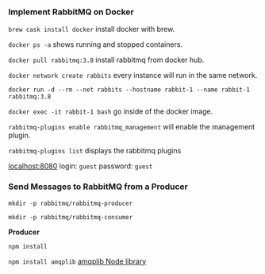 ### Implement RabbitMQ on Docker

`brew cask install docker` install docker with brew.

`docker ps -a` shows running and stopped containers.

`docker pull rabbitmq:3.8` install rabbitmq from docker hub.

`docker network create rabbits` every instance will run in the same network.

`docker run -d --rm --net rabbits --hostname rabbit-1 --name rabbit-1 rabbitmq:3.8` 

`docker exec -it rabbit-1 bash` go inside of the docker image.

`rabbitmq-plugins enable rabbitmq_management` will enable the management plugin.

`rabbitmq-plugins list` displays the rabbitmq plugins

[localhost:8080](http://localhost:8080/#/)
login: `guest`
password: `guest`


### Send Messages to RabbitMQ from a Producer

`mkdir -p rabbitmq/rabbitmq-producer`

`mkdir -p rabbitmq/rabbitmq-consumer`

**Producer**

`npm install`

`npm install amqplib` [amqplib Node library](https://www.npmjs.com/package/amqplib)
